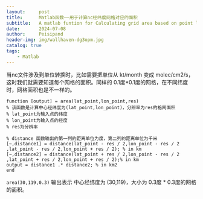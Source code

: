 ```yaml
---
layout:     post
title:      Matlab函数——用于计算nc经纬度网格对应的面积
subtitle:   A matlab funtion for Calculating grid area based on point lat, point lon and resolution 
date:       2024-07-08
author:     Peisipand
header-img: img/wallhaven-dg3opm.jpg
catalog: true
tags:
    - Matlab
---
```


当nc文件涉及到单位转换时，比如需要把单位从 kt/month 变成 molec/cm2/s，这时我们就需要知道每个网格的面积。同样的 0.1度*0.1度的网格，在不同纬度时，网格面积也是不一样的。

```
function [output] = area(lat_point,lon_point,res)
% 该函数是计算中心经纬度为(lat_point,lon_point)，分辨率为res的格网面积
% lat_point为输入点的纬度
% lon_point为输入点的经度
% res为分辨率

% distance 函数输出的第一列的距离单位为度，第二列的距离单位为千米
[~,distance1] = distance(lat_point - res / 2,lon_point - res / 2 ,lat_point - res / 2,lon_point + res / 2); % in km
[~,distance2] = distance(lat_point + res / 2,lon_point - res / 2 ,lat_point + res / 2,lon_point + res / 2);% in km 
output = distance1 .* distance2; % in km2
end
```



`area(30,119,0.3)` 输出表示 中心经纬度为 (30,119)，大小为 0.3度 * 0.3度的网格的面积。